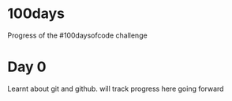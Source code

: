 # 100days
Progress of the #100daysofcode challenge

# Day 0
Learnt about git and github. will track progress here going forward
